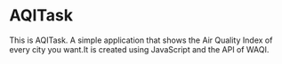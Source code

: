 # AQITask
This is AQITask. A simple application that shows the Air Quality Index of every city you want.It is created using JavaScript and the API of WAQI.
